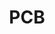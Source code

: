 ---
title: "PCB"
permalink: /docs/pcb/
excerpt: "Quanta's PCB."
#last_modified_at: 2021-06-07T08:48:05-04:00
#redirect_from:
#  - /theme-setup/
toc: true
---